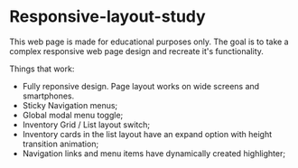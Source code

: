 # Responsive-layout-study

This web page is made for educational purposes only. The goal is to take a complex responsive web page design and recreate it's functionality.

Things that work:

- Fully reponsive design. Page layout works on wide screens and smartphones.
- Sticky Navigation menus;
- Global modal menu toggle; 
- Inventory Grid / List layout switch;
- Inventory cards in the list layout have an expand option with height transition animation;
- Navigation links and menu items have dynamically created highlighter;
